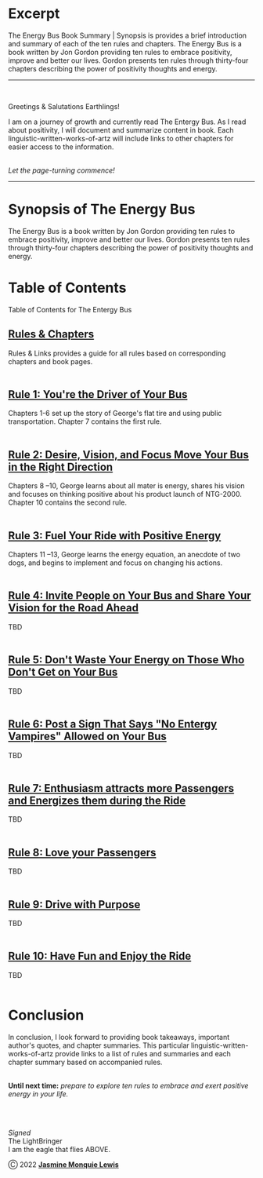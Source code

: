 # Excerpt 

The Energy Bus Book Summary | Synopsis is provides a brief introduction and summary of each of the ten rules and chapters. The Energy Bus is a book written by Jon Gordon providing ten rules to embrace positivity, improve and better our lives. Gordon presents ten rules through thirty-four chapters describing the power of positivity thoughts and energy.  

---
<br/> 

Greetings & Salutations Earthlings! 
<br/> 

I am on a journey of growth and currently read The Entergy Bus. As I read about positivity, I will document  and summarize content in book. Each linguistic-written-works-of-artz will include links to other chapters for easier access to the information.  
<br/> 

*Let the page-turning commence!* 

---

# Synopsis of The Energy Bus 
The Energy Bus is a book written by Jon Gordon providing ten rules to embrace positivity, improve and better our lives. Gordon presents ten rules through thirty-four chapters describing the power of positivity thoughts and energy. 
<br/> 

 
# Table of Contents 
Table of Contents for The Entergy Bus 



## [Rules & Chapters]() 
Rules & Links provides a guide for all rules based on corresponding chapters and book pages. 
<br/> 
<br/> 


## [Rule 1: You're the Driver of Your Bus]() 
Chapters 1-6 set up the story of George's flat tire and using public transportation. Chapter 7 contains the first rule.
<br/> 
<br/> 

## [Rule 2: Desire, Vision, and Focus Move Your Bus in the Right Direction]()
Chapters 8 –10, George learns about all mater is energy, shares his vision and focuses on thinking positive about his product launch of NTG-2000. Chapter 10 contains the second rule.
<br/> 
<br/> 

## [Rule 3: Fuel Your Ride with Positive Energy]()
Chapters 11 –13,  George learns the energy equation, an anecdote of two dogs, and begins to implement and focus on changing his actions.
<br/>
<br/> 

## [Rule 4: Invite People on Your Bus and Share Your Vision for the Road Ahead]() 
TBD
<br/>
<br/> 

## [Rule 5: Don't Waste Your Energy on Those Who Don't Get on Your Bus]()
TBD
<br/>
<br/> 

## [Rule 6: Post a Sign That Says "No Entergy Vampires" Allowed on Your Bus]() 
TBD
<br/>
<br/>

## [Rule 7: Enthusiasm attracts more Passengers and Energizes them during the Ride]() 
TBD
<br/> 
<br/>

## [Rule 8: Love your Passengers]() 
TBD 
<br/> 
<br/>

## [Rule 9: Drive with Purpose]() 
TBD 
<br/> 
<br/>

## [Rule 10: Have Fun and Enjoy the Ride]() 
TBD 
<br/> 
<br/>

# Conclusion 

In conclusion, I look forward to providing book takeaways, important author's quotes, and chapter summaries. This particular linguistic-written-works-of-artz provide links to a list of rules and summaries and each chapter summary based on accompanied rules. 
<br/> 
<br/> 

**Until next time:**  *prepare to explore ten rules to embrace and exert positive energy in your life.* 

<br/> 
<br/>

*Signed*<br/> 
The LightBringer<br/> 
I am the eagle that flies ABOVE. 
<br/> 


Ⓒ 2022 [**Jasmine Monquie Lewis**]( https://jasminemonquie.tech/) 
